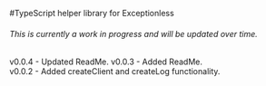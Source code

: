 #TypeScript helper library for Exceptionless

###### This is currently a work in progress and will be updated over time.

v0.0.4 - Updated ReadMe.
v0.0.3 - Added ReadMe.  
v0.0.2 - Added createClient and createLog functionality.